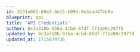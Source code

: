```yaml
---
id: 3131e681-60e2-4e15-b09d-9e3aadd74b9a
blueprint: api
title: 'API Credentials'
author: 0c3a318b-936a-4cbd-8fdf-771a90c297f0
updated_by: 0c3a318b-936a-4cbd-8fdf-771a90c297f0
updated_at: 1715879736
---
```

